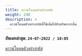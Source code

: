 ```yaml
---
title: ดาวน์โหลดตัวอย่างรหัส
weight: 240
description: >
  ดาวน์โหลดตัวอย่างรหัสที่ใช้เพิ่มไปยังทรัพยากรอื่น
---
```


**อัพเดทล่าสุด: `24-07-2022 / 10:05`**

[ดาวน์โหลดตัวอย่างรหัส](/resources/azael_dc-serverlogs/download/azael_dc-serverlogs-example.rar)

